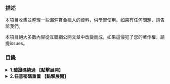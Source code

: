 ### 描述
本項目收集並整理一些漏洞賞金獵人的資料，供學習使用。如果有任何問題，請告訴我們。

本項目絕大多數內容從互聯網公開文章中改變而成，如果這侵犯了您的著作權，請提issues。


### 目錄
<details>
  <summary><strong>1.驗證碼繞過 【點擊展開】</strong></summary>
  
  * [驗證碼一直有效](https://github.com/0x00007e/bugbountytips/discussions/2)
  
  * [生成驗證碼字符集可控](https://github.com/0x00007e/bugbountytips/discussions/4)
  
  * [驗證碼存放在暴露的位置](https://github.com/0x00007e/bugbountytips/discussions/5)
  
  * 驗證碼爲空，或者 8888 & 0000等繞過
  
  * 驗證碼尺寸可控
  
  * 使用Burp繞過驗證碼
  
</details>

<details>
  <summary><strong>2.任意密碼重置 【點擊展開】</strong></summary>
  

</details>
